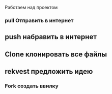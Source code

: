 Работаем над проектом 

### pull Отправить в интернет 

## push набравить в интернет 

## Clone  клонировать все файлы


## rekvest предложить идею 

### Fork  создать ввилку